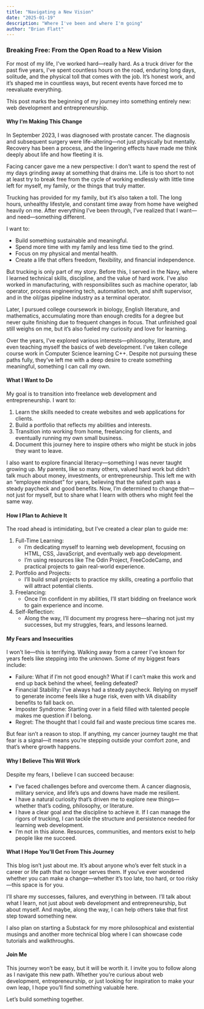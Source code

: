 ```yaml
---
title: "Navigating a New Vision"
date: "2025-01-19"
description: "Where I've been and where I'm going"
author: "Brian Flatt"
---
```



### Breaking Free: From the Open Road to a New Vision

For most of my life, I've worked hard—really hard. As a truck driver for the past five years, I've spent countless hours on the road, enduring long days, solitude, and the physical toll that comes with the job. It’s honest work, and it’s shaped me in countless ways, but recent events have forced me to reevaluate everything.

This post marks the beginning of my journey into something entirely new: web development and entrepreneurship.

#### Why I’m Making This Change

In September 2023, I was diagnosed with prostate cancer. The diagnosis and subsequent surgery were life-altering—not just physically but mentally. Recovery has been a process, and the lingering effects have made me think deeply about life and how fleeting it is.

Facing cancer gave me a new perspective: I don’t want to spend the rest of my days grinding away at something that drains me. Life is too short to not at least try to break free from the cycle of working endlessly with little time left for myself, my family, or the things that truly matter.

Trucking has provided for my family, but it’s also taken a toll. The long hours, unhealthy lifestyle, and constant time away from home have weighed heavily on me. After everything I’ve been through, I’ve realized that I want—and need—something different.

I want to:
- Build something sustainable and meaningful.
- Spend more time with my family and less time tied to the grind.
- Focus on my physical and mental health.
- Create a life that offers freedom, flexibility, and financial independence.

But trucking is only part of my story. Before this, I served in the Navy, where I learned technical skills, discipline, and the value of hard work. I've also worked in manufacturing, with responsibilites such as machine operator, lab operator, process engineering tech, automation tech, and shift supervisor, and in the oil/gas pipeline industry as a terminal operator. 

Later, I pursued college coursework in biology, English literature, and mathematics, accumulating more than enough credits for a degree but never quite finishing due to frequent changes in focus. That unfinished goal still weighs on me, but it’s also fueled my curiosity and love for learning.

Over the years, I’ve explored various interests—philosophy, literature, and even teaching myself the basics of web development. I've taken college course work in Computer Science learning C++. Despite not pursuing these paths fully, they’ve left me with a deep desire to create something meaningful, something I can call my own.

#### What I Want to Do

My goal is to transition into freelance web development and entrepreneurship. I want to:
1. Learn the skills needed to create websites and web applications for clients.
2. Build a portfolio that reflects my abilities and interests.
3. Transition into working from home, freelancing for clients, and eventually running my own small business.
4. Document this journey here to inspire others who might be stuck in jobs they want to leave.

I also want to explore financial literacy—something I was never taught growing up. My parents, like so many others, valued hard work but didn’t talk much about money, investments, or entrepreneurship. This left me with an “employee mindset” for years, believing that the safest path was a steady paycheck and good benefits. Now, I’m determined to change that—not just for myself, but to share what I learn with others who might feel the same way.

#### How I Plan to Achieve It

The road ahead is intimidating, but I’ve created a clear plan to guide me:
1. Full-Time Learning:
   - I’m dedicating myself to learning web development, focusing on HTML, CSS, JavaScript, and eventually web app development.
   - I’m using resources like The Odin Project, FreeCodeCamp, and practical projects to gain real-world experience.
2. Portfolio and Projects:
   - I’ll build small projects to practice my skills, creating a portfolio that will attract potential clients.
3. Freelancing:
   - Once I’m confident in my abilities, I’ll start bidding on freelance work to gain experience and income.
4. Self-Reflection:
   - Along the way, I’ll document my progress here—sharing not just my successes, but my struggles, fears, and lessons learned.

#### My Fears and Insecurities

I won’t lie—this is terrifying. Walking away from a career I’ve known for years feels like stepping into the unknown. Some of my biggest fears include:
- Failure: What if I’m not good enough? What if I can’t make this work and end up back behind the wheel, feeling defeated?
- Financial Stability: I’ve always had a steady paycheck. Relying on myself to generate income feels like a huge risk, even with VA disability benefits to fall back on.
- Imposter Syndrome: Starting over in a field filled with talented people makes me question if I belong.
- Regret: The thought that I could fail and waste precious time scares me.

But fear isn’t a reason to stop. If anything, my cancer journey taught me that fear is a signal—it means you’re stepping outside your comfort zone, and that’s where growth happens.

#### Why I Believe This Will Work

Despite my fears, I believe I can succeed because:
- I’ve faced challenges before and overcome them. A cancer diagnosis, military service, and life’s ups and downs have made me resilient.
- I have a natural curiosity that’s driven me to explore new things—whether that’s coding, philosophy, or literature.
- I have a clear goal and the discipline to achieve it. If I can manage the rigors of trucking, I can tackle the structure and persistence needed for learning web development.
- I’m not in this alone. Resources, communities, and mentors exist to help people like me succeed.

#### What I Hope You’ll Get From This Journey

This blog isn’t just about me. It’s about anyone who’s ever felt stuck in a career or life path that no longer serves them. If you’ve ever wondered whether you can make a change—whether it’s too late, too hard, or too risky—this space is for you.

I’ll share my successes, failures, and everything in between. I’ll talk about what I learn, not just about web development and entrepreneurship, but about myself. And maybe, along the way, I can help others take that first step toward something new.

I also plan on starting a Substack for my more philosophical and existential musings and another more technical blog where I can showcase code tutorials and walkthroughs. 

#### Join Me

This journey won’t be easy, but it will be worth it. I invite you to follow along as I navigate this new path. Whether you’re curious about web development, entrepreneurship, or just looking for inspiration to make your own leap, I hope you’ll find something valuable here.

Let’s build something together.

